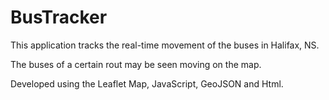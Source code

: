 # BusTracker

This application tracks the real-time movement of the buses in Halifax, NS.

The buses of a certain rout may be seen moving on the map.

Developed using the Leaflet Map, JavaScript, GeoJSON and Html.

